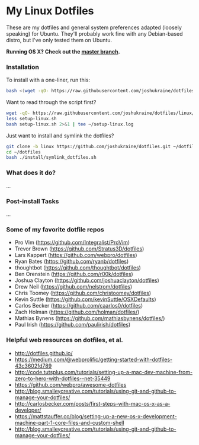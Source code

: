 # My Linux Dotfiles

These are my dotfiles and general system preferences adapted (loosely speaking) for Ubuntu. They'll probably work fine with any Debian-based distro, but I've only tested them on Ubuntu.

**Running OS X? Check out the [master branch](https://github.com/joshukraine/dotfiles).**

### Installation

To install with a one-liner, run this:

```sh
bash <(wget -qO- https://raw.githubusercontent.com/joshukraine/dotfiles/linux/setup-linux.sh) 2>&1 | tee ~/setup-linux.log
```

Want to read through the script first?

```sh
wget -qO- https://raw.githubusercontent.com/joshukraine/dotfiles/linux/setup-linux.sh
less setup-linux.sh
bash setup-linux.sh 2>&1 | tee ~/setup-linux.log
```

Just want to install and symlink the dotfiles?

```sh
git clone -b linux https://github.com/joshukraine/dotfiles.git ~/dotfiles
cd ~/dotfiles
bash ./install/symlink_dotfiles.sh
```


### What does it do?

...

### Post-install Tasks

...

### Some of my favorite dotfile repos

* Pro Vim (https://github.com/Integralist/ProVim)
* Trevor Brown (https://github.com/Stratus3D/dotfiles)
* Lars Kappert (https://github.com/webpro/dotfiles)
* Ryan Bates (https://github.com/ryanb/dotfiles)
* thoughtbot (https://github.com/thoughtbot/dotfiles)
* Ben Orenstein (https://github.com/r00k/dotfiles)
* Joshua Clayton (https://github.com/joshuaclayton/dotfiles)
* Drew Neil (https://github.com/nelstrom/dotfiles)
* Chris Toomey (https://github.com/christoomey/dotfiles)
* Kevin Suttle (https://github.com/kevinSuttle/OSXDefaults)
* Carlos Becker (https://github.com/caarlos0/dotfiles)
* Zach Holman (https://github.com/holman/dotfiles/)
* Mathias Bynens (https://github.com/mathiasbynens/dotfiles/)
* Paul Irish (https://github.com/paulirish/dotfiles)

### Helpful web resources on dotfiles, et al.

* http://dotfiles.github.io/
* https://medium.com/@webprolific/getting-started-with-dotfiles-43c3602fd789
* http://code.tutsplus.com/tutorials/setting-up-a-mac-dev-machine-from-zero-to-hero-with-dotfiles--net-35449
* https://github.com/webpro/awesome-dotfiles
* http://blog.smalleycreative.com/tutorials/using-git-and-github-to-manage-your-dotfiles/
* http://carlosbecker.com/posts/first-steps-with-mac-os-x-as-a-developer/
* https://mattstauffer.co/blog/setting-up-a-new-os-x-development-machine-part-1-core-files-and-custom-shell
* http://blog.smalleycreative.com/tutorials/using-git-and-github-to-manage-your-dotfiles/



